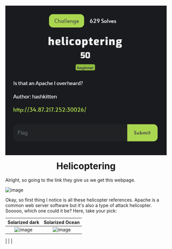 <p align="center">
  <img width="600" src="Challenge.PNG" alt="Challenge Description">
</p>
<h1 align="center" style="margin-top: 0px;">Helicoptering</h1>

Alright, so going to the link they give us we get this webpage.

![image](https://user-images.githubusercontent.com/104875856/192170071-8f6d9507-d92c-4f4e-980a-c570191e9dc5.png)

Okay, so first thing I notice is all these helicopter references. Apache is a common web server software but it's also a type of attack helicopter. Sooooo, which one could it be? Here, take your pick:

Solarized dark             |  Solarized Ocean
:-------------------------:|:-------------------------:
| ![image](https://user-images.githubusercontent.com/104875856/192170186-4bce1d3b-7500-4260-8e30-06793216624a.png) |  ![image](https://user-images.githubusercontent.com/104875856/192170208-6c87c791-29cb-4f0e-9306-506cd57c4b10.png) |

|  |  |

